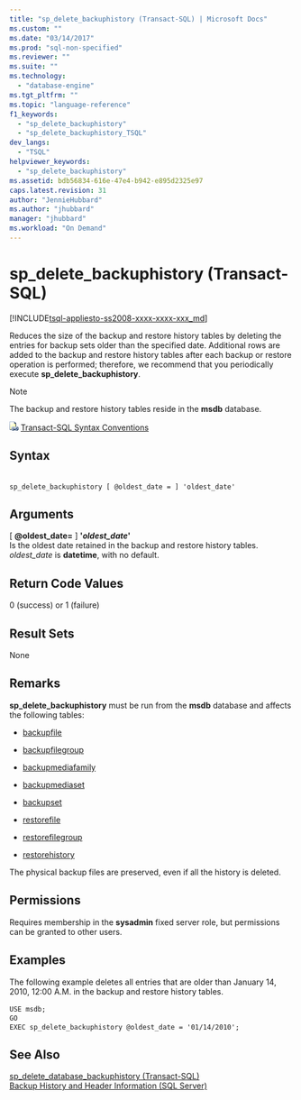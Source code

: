 ```yaml
---
title: "sp_delete_backuphistory (Transact-SQL) | Microsoft Docs"
ms.custom: ""
ms.date: "03/14/2017"
ms.prod: "sql-non-specified"
ms.reviewer: ""
ms.suite: ""
ms.technology: 
  - "database-engine"
ms.tgt_pltfrm: ""
ms.topic: "language-reference"
f1_keywords: 
  - "sp_delete_backuphistory"
  - "sp_delete_backuphistory_TSQL"
dev_langs: 
  - "TSQL"
helpviewer_keywords: 
  - "sp_delete_backuphistory"
ms.assetid: bdb56834-616e-47e4-b942-e895d2325e97
caps.latest.revision: 31
author: "JennieHubbard"
ms.author: "jhubbard"
manager: "jhubbard"
ms.workload: "On Demand"
---
```

# sp_delete_backuphistory (Transact-SQL)
[!INCLUDE[tsql-appliesto-ss2008-xxxx-xxxx-xxx_md](../../includes/tsql-appliesto-ss2008-xxxx-xxxx-xxx-md.md)]

  Reduces the size of the backup and restore history tables by deleting the entries for backup sets older than the specified date. Additional rows are added to the backup and restore history tables after each backup or restore operation is performed; therefore, we recommend that you periodically execute **sp_delete_backuphistory**.  
  
> [!NOTE]  
>  The backup and restore history tables reside in the **msdb** database.  
  
 ![Topic link icon](../../database-engine/configure-windows/media/topic-link.gif "Topic link icon") [Transact-SQL Syntax Conventions](../../t-sql/language-elements/transact-sql-syntax-conventions-transact-sql.md)  
  
## Syntax  
  
```  
  
sp_delete_backuphistory [ @oldest_date = ] 'oldest_date'   
```  
  
## Arguments  
 [ **@oldest_date=** ] **'***oldest_date***'**  
 Is the oldest date retained in the backup and restore history tables. *oldest_date* is **datetime**, with no default.  
  
## Return Code Values  
 0 (success) or 1 (failure)  
  
## Result Sets  
 None  
  
## Remarks  
 **sp_delete_backuphistory** must be run from the **msdb** database and affects the following tables:  
  
-   [backupfile](../../relational-databases/system-tables/backupfile-transact-sql.md)  
  
-   [backupfilegroup](../../relational-databases/system-tables/backupfilegroup-transact-sql.md)  
  
-   [backupmediafamily](../../relational-databases/system-tables/backupmediafamily-transact-sql.md)  
  
-   [backupmediaset](../../relational-databases/system-tables/backupmediaset-transact-sql.md)  
  
-   [backupset](../../relational-databases/system-tables/backupset-transact-sql.md)  
  
-   [restorefile](../../relational-databases/system-tables/restorefile-transact-sql.md)  
  
-   [restorefilegroup](../../relational-databases/system-tables/restorefilegroup-transact-sql.md)  
  
-   [restorehistory](../../relational-databases/system-tables/restorehistory-transact-sql.md)  
  
 The physical backup files are preserved, even if all the history is deleted.  
  
## Permissions  
 Requires membership in the **sysadmin** fixed server role, but permissions can be granted to other users.  
  
## Examples  
 The following example deletes all entries that are older than January 14, 2010, 12:00 A.M. in the backup and restore history tables.  
  
```  
USE msdb;  
GO  
EXEC sp_delete_backuphistory @oldest_date = '01/14/2010';  
```  
  
## See Also  
 [sp_delete_database_backuphistory &#40;Transact-SQL&#41;](../../relational-databases/system-stored-procedures/sp-delete-database-backuphistory-transact-sql.md)   
 [Backup History and Header Information &#40;SQL Server&#41;](../../relational-databases/backup-restore/backup-history-and-header-information-sql-server.md)  
  
  
